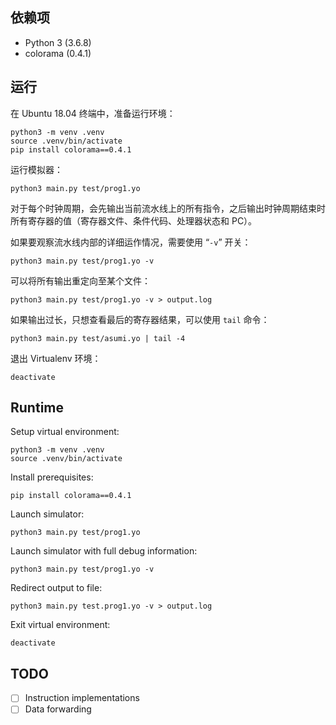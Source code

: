 ## 依赖项
* Python 3 (3.6.8)
* colorama (0.4.1)

## 运行
在 Ubuntu 18.04 终端中，准备运行环境：

```shell
python3 -m venv .venv
source .venv/bin/activate
pip install colorama==0.4.1
```

运行模拟器：

```shell
python3 main.py test/prog1.yo
```

对于每个时钟周期，会先输出当前流水线上的所有指令，之后输出时钟周期结束时所有寄存器的值（寄存器文件、条件代码、处理器状态和 PC）。

如果要观察流水线内部的详细运作情况，需要使用 “`-v`” 开关：

```shell
python3 main.py test/prog1.yo -v
```

可以将所有输出重定向至某个文件：

```shell
python3 main.py test/prog1.yo -v > output.log
```

如果输出过长，只想查看最后的寄存器结果，可以使用 `tail` 命令：

```shell
python3 main.py test/asumi.yo | tail -4
```

退出 Virtualenv 环境：

```shell
deactivate
```

## Runtime
Setup virtual environment:

```shell
python3 -m venv .venv
source .venv/bin/activate
```

Install prerequisites:

```shell
pip install colorama==0.4.1
```

Launch simulator:

```shell
python3 main.py test/prog1.yo
```

Launch simulator with full debug information:

```shell
python3 main.py test/prog1.yo -v
```

Redirect output to file:

```shell
python3 main.py test.prog1.yo -v > output.log
```

Exit virtual environment:

```shell
deactivate
```

## TODO
* [ ] Instruction implementations
* [ ] Data forwarding